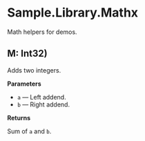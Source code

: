 # Sample.Library.Mathx

Math helpers for demos.

## M: Int32)

Adds two integers.

**Parameters**

- `a` — Left addend.
- `b` — Right addend.

**Returns**

Sum of `a` and `b`.
